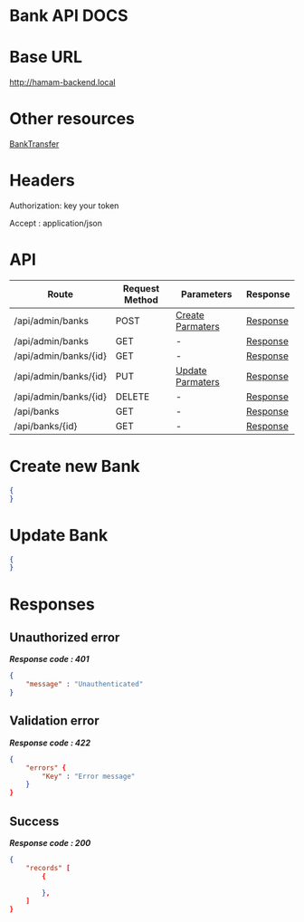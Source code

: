 # Bank API DOCS

# Base URL
http://hamam-backend.local

# Other resources
[BankTransfer](./banktransfer.md) 

 
# Headers

Authorization: key your token

Accept : application/json

# API 

| Route                        | Request Method | Parameters | Response  |
| -----------                  | -----------    |----------- |---------- |
| /api/admin/banks            | POST           |  [Create Parmaters](#Create)|[Response](#Response)|
| /api/admin/banks | GET           |-|  [Response](#Response)         |
|/api/admin/banks/{id}         | GET           |  - |  [Response](#Response)         |
|/api/admin/banks/{id}        |PUT           |  [Update Parmaters](#Update)|[Response](#Response)     |
|/api/admin/banks/{id}        |DELETE           |  -|[Response](#Response)| 
|/api/banks        |GET           |-| [Response](#Response)|
|/api/banks/{id}        |GET           |-|[Response](#Response)|


# <a name="Create"> </a> Create new Bank 

```json
{
} 
```

# <a name="Update"> </a> Update Bank

```json
{
} 
```
# <a name="Response"> </a> Responses 

## Unauthorized error

__*Response code : 401*__
```json 
{
    "message" : "Unauthenticated"
}
```

## Validation error 
__*Response code : 422*__

```json 
{
    "errors" {
        "Key" : "Error message"
    }
}
```
## Success  
__*Response code : 200*__
```json 
{
    "records" [
        {

        },
    ]
}
```
